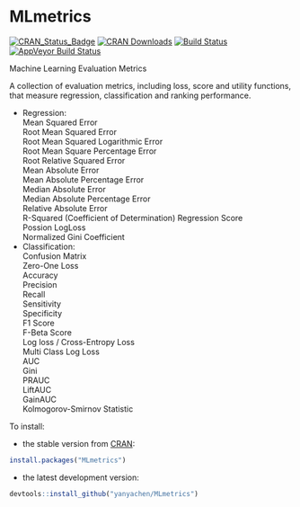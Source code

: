 # MLmetrics

[![CRAN_Status_Badge](http://www.r-pkg.org/badges/version/MLmetrics)](http://cran.r-project.org/package=MLmetrics)
[![CRAN Downloads](http://cranlogs.r-pkg.org/badges/MLmetrics)](http://cran.rstudio.com/web/packages/MLmetrics/index.html)
[![Build Status](https://travis-ci.org/yanyachen/MLmetrics.svg)](https://travis-ci.org/yanyachen/MLmetrics)
[![AppVeyor Build Status](https://ci.appveyor.com/api/projects/status/github/yanyachen/MLmetrics?branch=master&svg=true)](https://ci.appveyor.com/project/yanyachen/MLmetrics)

Machine Learning Evaluation Metrics  

A collection of evaluation metrics, including loss, score and utility functions, that measure regression, classification and ranking performance.  
 
* Regression:  
Mean Squared Error  
Root Mean Squared Error  
Root Mean Squared Logarithmic Error  
Root Mean Square Percentage Error  
Root Relative Squared Error  
Mean Absolute Error  
Mean Absolute Percentage Error  
Median Absolute Error  
Median Absolute Percentage Error  
Relative Absolute Error  
R-Squared (Coefficient of Determination) Regression Score  
Possion LogLoss  
Normalized Gini Coefficient
* Classification:  
Confusion Matrix  
Zero-One Loss  
Accuracy  
Precision  
Recall  
Sensitivity  
Specificity  
F1 Score  
F-Beta Score  
Log loss / Cross-Entropy Loss  
Multi Class Log Loss  
AUC  
Gini  
PRAUC  
LiftAUC  
GainAUC  
Kolmogorov-Smirnov Statistic  

To install:  
* the stable version from [CRAN](http://cran.r-project.org/web/packages/MLmetrics/index.html):  
```r
install.packages("MLmetrics")
```

* the latest development version:  
```r
devtools::install_github("yanyachen/MLmetrics")
```
